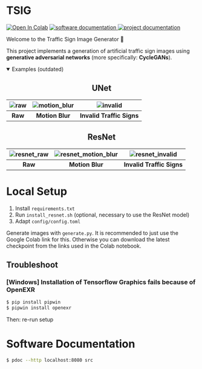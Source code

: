 # TSIG

<p>
 <a href="https://colab.research.google.com/drive/1lQibMvIwcPvm-8ZsNcnn7gqAYHlZJcQ7?usp=sharing"><img src="https://colab.research.google.com/assets/colab-badge.svg" alt="Open In Colab"></a> 
  <a href="doc/Software%20Documentation/src" target="_blank">
    <img alt="software documentation" src="https://img.shields.io/badge/software%20documentation-html-blue" />
  </a>
  <a href="doc/dokumentation.pdf" target="_blank">
    <img alt="project documentation" src="https://img.shields.io/badge/project%20documentation-pdf-blue" />
  </a>
</p>

Welcome to the Traffic Sign Image Generator 👋

This project implements a generation of artificial traffic sign images using **generative adversarial networks** (more specifically: **CycleGANs**).

<details open>
<summary>Examples (outdated)</summary>

<div align=center>
<h2>UNet</h2>

![raw](https://user-images.githubusercontent.com/83597198/220124845-941839b9-3061-4f90-b1a4-943ab25b996c.gif) | ![motion_blur](https://user-images.githubusercontent.com/83597198/220123815-ad5a0949-1b44-4bf1-8921-e62346251feb.gif) | ![invalid](https://user-images.githubusercontent.com/83597198/220123835-f01edba3-22e4-4d49-8b73-36c1de62f0ff.gif) |
|:--:|:--:|:--:|
| **Raw** | **Motion Blur** | **Invalid Traffic Signs** |
</div>

<div align=center>
<h2>ResNet</h2> 

![resnet_raw](https://user-images.githubusercontent.com/83597198/220563790-d180cd2a-8e52-400b-8883-e1ccd00856c1.gif) | ![resnet_motion_blur](https://user-images.githubusercontent.com/83597198/220563976-6202825f-febd-4966-b534-9c542a21b46d.gif) | ![resnet_invalid](https://user-images.githubusercontent.com/83597198/220564027-1718936e-0521-460a-aba3-b88d605a3f12.gif) |
|:--:|:--:|:--:|
| **Raw** | **Motion Blur** | **Invalid Traffic Signs** |
</div>

</details>



# Local Setup
1. Install ``requirements.txt``
2. Run ``install_resnet.sh`` (optional, necessary to use the ResNet model)
3. Adapt ``config/config.toml``

Generate images with ``generate.py``. It is recommended to just use the Google Colab link for this. Otherwise you can download the latest checkpoint from the links used in the Colab notebook.

## Troubleshoot
### **[Windows]** Installation of Tensorflow Graphics fails because of OpenEXR
  ```bash
  $ pip install pipwin
  $ pipwin install openexr
  ```
  Then: re-run setup

# Software Documentation
```bash
$ pdoc --http localhost:8080 src
```
